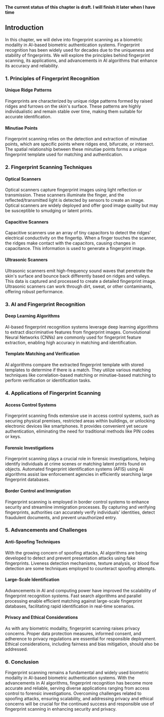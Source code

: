 **The current status of this chapter is draft. I will finish it later when I have time**

Introduction
------------

In this chapter, we will delve into fingerprint scanning as a biometric modality in AI-based biometric authentication systems. Fingerprint recognition has been widely used for decades due to the uniqueness and stability of fingerprints. We will explore the principles behind fingerprint scanning, its applications, and advancements in AI algorithms that enhance its accuracy and reliability.

### 1. Principles of Fingerprint Recognition

#### Unique Ridge Patterns

Fingerprints are characterized by unique ridge patterns formed by raised ridges and furrows on the skin's surface. These patterns are highly individualistic and remain stable over time, making them suitable for accurate identification.

#### Minutiae Points

Fingerprint scanning relies on the detection and extraction of minutiae points, which are specific points where ridges end, bifurcate, or intersect. The spatial relationship between these minutiae points forms a unique fingerprint template used for matching and authentication.

### 2. Fingerprint Scanning Techniques

#### Optical Scanners

Optical scanners capture fingerprint images using light reflection or transmission. These scanners illuminate the finger, and the reflected/transmitted light is detected by sensors to create an image. Optical scanners are widely deployed and offer good image quality but may be susceptible to smudging or latent prints.

#### Capacitive Scanners

Capacitive scanners use an array of tiny capacitors to detect the ridges' electrical conductivity on the fingertip. When a finger touches the scanner, the ridges make contact with the capacitors, causing changes in capacitance. This information is used to generate a fingerprint image.

#### Ultrasonic Scanners

Ultrasonic scanners emit high-frequency sound waves that penetrate the skin's surface and bounce back differently based on ridges and valleys. This data is captured and processed to create a detailed fingerprint image. Ultrasonic scanners can work through dirt, sweat, or other contaminants, offering robust performance.

### 3. AI and Fingerprint Recognition

#### Deep Learning Algorithms

AI-based fingerprint recognition systems leverage deep learning algorithms to extract discriminative features from fingerprint images. Convolutional Neural Networks (CNNs) are commonly used for fingerprint feature extraction, enabling high accuracy in matching and identification.

#### Template Matching and Verification

AI algorithms compare the extracted fingerprint template with stored templates to determine if there is a match. They utilize various matching techniques like correlation-based matching or minutiae-based matching to perform verification or identification tasks.

### 4. Applications of Fingerprint Scanning

#### Access Control Systems

Fingerprint scanning finds extensive use in access control systems, such as securing physical premises, restricted areas within buildings, or unlocking electronic devices like smartphones. It provides convenient yet secure authentication, eliminating the need for traditional methods like PIN codes or keys.

#### Forensic Investigations

Fingerprint scanning plays a crucial role in forensic investigations, helping identify individuals at crime scenes or matching latent prints found on objects. Automated fingerprint identification systems (AFIS) using AI algorithms assist law enforcement agencies in efficiently searching large fingerprint databases.

#### Border Control and Immigration

Fingerprint scanning is employed in border control systems to enhance security and streamline immigration processes. By capturing and verifying fingerprints, authorities can accurately verify individuals' identities, detect fraudulent documents, and prevent unauthorized entry.

### 5. Advancements and Challenges

#### Anti-Spoofing Techniques

With the growing concern of spoofing attacks, AI algorithms are being developed to detect and prevent presentation attacks using fake fingerprints. Liveness detection mechanisms, texture analysis, or blood flow detection are some techniques employed to counteract spoofing attempts.

#### Large-Scale Identification

Advancements in AI and computing power have improved the scalability of fingerprint recognition systems. Fast search algorithms and parallel processing enable efficient matching against large-scale fingerprint databases, facilitating rapid identification in real-time scenarios.

#### Privacy and Ethical Considerations

As with any biometric modality, fingerprint scanning raises privacy concerns. Proper data protection measures, informed consent, and adherence to privacy regulations are essential for responsible deployment. Ethical considerations, including fairness and bias mitigation, should also be addressed.

### 6. Conclusion

Fingerprint scanning remains a fundamental and widely used biometric modality in AI-based biometric authentication systems. With the advancements in AI algorithms, fingerprint recognition has become more accurate and reliable, serving diverse applications ranging from access control to forensic investigations. Overcoming challenges related to spoofing attacks, ensuring scalability, and addressing privacy and ethical concerns will be crucial for the continued success and responsible use of fingerprint scanning in enhancing security and privacy.
